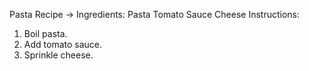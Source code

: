 Pasta Recipe
-> Ingredients:
Pasta
Tomato Sauce
Cheese
Instructions:
1. Boil pasta.
2. Add tomato sauce.
3. Sprinkle cheese.
